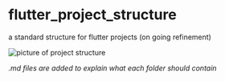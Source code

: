 # flutter_project_structure

a standard structure for flutter projects (on going refinement)

![picture of project structure](https://i.ibb.co/88z073w/image-2021-10-11-192437.png)

*.md files are added to explain what each folder should contain*

